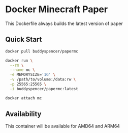 # Docker Minecraft Paper
This Dockerfile always builds the latest version of paper

## Quick Start
```sh
docker pull buddyspencer/papermc
```

```sh
docker run \
  --rm \
  --name mc \
  -e MEMORYSIZE='1G' \
  -v /path/to/volume:/data:rw \
  -p 25565:25565 \
  -i buddyspencer/papermc:latest
```
```sh
docker attach mc
```

## Availability
This container will be available for AMD64 and ARM64

